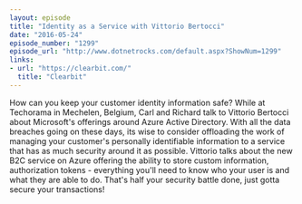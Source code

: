```yaml
---
layout: episode
title: "Identity as a Service with Vittorio Bertocci"
date: "2016-05-24"
episode_number: "1299"
episode_url: "http://www.dotnetrocks.com/default.aspx?ShowNum=1299"
links:
- url: "https://clearbit.com/"
  title: "Clearbit"
---
```


How can you keep your customer identity information safe? While at Techorama in Mechelen, Belgium, Carl and Richard talk to Vittorio Bertocci about Microsoft's offerings around Azure Active Directory. With all the data breaches going on these days, its wise to consider offloading the work of managing your customer's personally identifiable information to a service that has as much security around it as possible. Vittorio talks about the new B2C service on Azure offering the ability to store custom information, authorization tokens - everything you'll need to know who your user is and what they are able to do. That's half your security battle done, just gotta secure your transactions!

